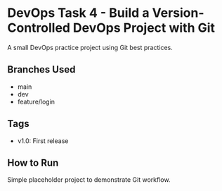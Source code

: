 # DevOps Task 4 - Build a Version-Controlled DevOps Project with Git

A small DevOps practice project using Git best practices.

## Branches Used
- main
- dev
- feature/login

## Tags
- v1.0: First release

## How to Run
Simple placeholder project to demonstrate Git workflow.

